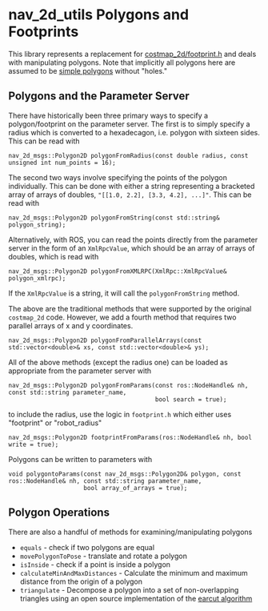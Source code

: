 # nav_2d_utils Polygons and Footprints
This library represents a replacement for [costmap_2d/footprint.h](https://github.com/ros-planning/navigation/blob/a2837b5a9dc6dd4b4da176fca7d899d6a3722bf8/costmap_2d/include/costmap_2d/footprint.h) and deals with manipulating polygons. Note that implicitly all polygons here are assumed to be [simple polygons](https://en.wikipedia.org/wiki/Simple_polygon) without "holes."

## Polygons and the Parameter Server
There have historically been three primary ways to specify a polygon/footprint on the parameter server. The first is to simply specify a radius which is converted to a hexadecagon, i.e. polygon with sixteen sides. This can be read with
```
nav_2d_msgs::Polygon2D polygonFromRadius(const double radius, const unsigned int num_points = 16);
```

The second two ways involve specifying the points of the polygon individually. This can be done with either a string representing a bracketed array of arrays of doubles, `"[[1.0, 2.2], [3.3, 4.2], ...]"`. This can be read with

```
nav_2d_msgs::Polygon2D polygonFromString(const std::string& polygon_string);
```

Alternatively, with ROS, you can read the points directly from the parameter server in the form of an `XmlRpcValue`, which should be an array of arrays of doubles, which is read with

```
nav_2d_msgs::Polygon2D polygonFromXMLRPC(XmlRpc::XmlRpcValue& polygon_xmlrpc);
```

If the `XmlRpcValue` is a string, it will call the `polygonFromString` method.

The above are the traditional methods that were supported by the original `costmap_2d` code. However, we add a fourth method that requires two parallel arrays of x and y coordinates.

```
nav_2d_msgs::Polygon2D polygonFromParallelArrays(const std::vector<double>& xs, const std::vector<double>& ys);
```

All of the above methods (except the radius one) can be loaded as appropriate from the parameter server with
```
nav_2d_msgs::Polygon2D polygonFromParams(const ros::NodeHandle& nh, const std::string parameter_name,
                                         bool search = true);
```
to include the radius, use the logic in `footprint.h` which either uses "footprint" or "robot_radius"
```
nav_2d_msgs::Polygon2D footprintFromParams(ros::NodeHandle& nh, bool write = true);
```

Polygons can be written to parameters with
```
void polygontoParams(const nav_2d_msgs::Polygon2D& polygon, const ros::NodeHandle& nh, const std::string parameter_name,
                     bool array_of_arrays = true);
```

## Polygon Operations
There are also a handful of methods for examining/manipulating polygons
 * `equals` - check if two polygons are equal
 * `movePolygonToPose` - translate and rotate a polygon
 * `isInside` - check if a point is inside a polygon
 * `calculateMinAndMaxDistances` - Calculate the minimum and maximum distance from the origin of a polygon
 * `triangulate` - Decompose a polygon into a set of non-overlapping triangles using an open source implementation of the [earcut algorithm](https://github.com/mapbox/earcut.hpp)
